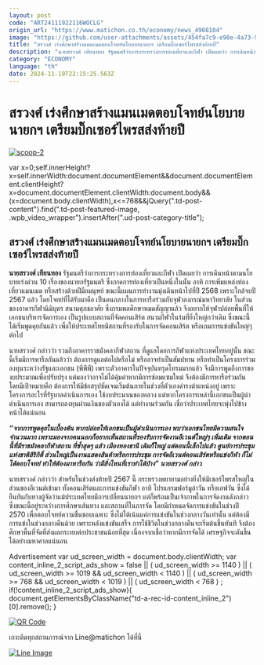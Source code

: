```yaml
---
layout: post
code: "ART24111922116WOCLG"
origin_url: "https://www.matichon.co.th/economy/news_4908104"
image: "https://github.com/user-attachments/assets/454fa7c9-e98e-4a73-9378-63d1c5504e8b"
title: "สรวงศ์ เร่งศึกษาสร้างแมนเมดตอบโจทย์นโยบายนายกฯ เตรียมบิ๊กเซอร์ไพรสส่งท้ายปี"
description: "นายสรวงศ์ เทียนทอง รัฐมนตรีว่าการกระทรวงการท่องเที่ยวและกีฬา เปิดเผยว่า การเดินหน้าตามนโยบายเร่งด่วน 10 เรื่องของนายกรัฐมนตรี"
category: "ECONOMY"
language: "th"
date: 2024-11-19T22:15:25.563Z
---
```


# สรวงศ์ เร่งศึกษาสร้างแมนเมดตอบโจทย์นโยบายนายกฯ เตรียมบิ๊กเซอร์ไพรสส่งท้ายปี

[![](https://www.matichon.co.th/wp-content/uploads/2024/11/scoop-2.jpg "scoop-2")](https://www.matichon.co.th/wp-content/uploads/2024/11/scoop-2.jpg)

var x=0;self.innerHeight?x=self.innerWidth:document.documentElement&&document.documentElement.clientHeight?x=document.documentElement.clientWidth:document.body&&(x=document.body.clientWidth),x<=768&&jQuery(".td-post-content").find(".td-post-featured-image, .wpb\_video\_wrapper").insertAfter(".ud-post-category-title");

สรวงศ์ เร่งศึกษาสร้างแมนเมดตอบโจทย์นโยบายนายกฯ เตรียมบิ๊กเซอร์ไพรสส่งท้ายปี
---------------------------------------------------------------------------

**นายสรวงศ์ เทียนทอง** รัฐมนตรีว่าการกระทรวงการท่องเที่ยวและกีฬา เปิดเผยว่า การเดินหน้าตามนโยบายเร่งด่วน 10 เรื่องของนายกรัฐมนตรี ซึ่งภาคการท่องเที่ยวเป็นหนึ่งในนั้น อาทิ การเพิ่มแหล่งท่องเที่ยวแมนเมด หรือสร้างด้วยฝีมือมนุษย์ ขณะนี้แผนการทำงานมุ่งเดินหน้าไปที่ปี 2568 เพราะใกล้จบปี 2567 แล้ว โดยโจทย์ที่ได้รับมาคือ เป็นคนกลางในการหารือร่วมกับจุฬาลงกรณ์มหาวิทยาลัย ในส่วนของอาคารกีฬานิมิบุตร สนามศุภชลาศัย ซึ่งกรมพลศึกษาหมดสัญญาแล้ว จึงอยากให้จุฬาปล่อยพื้นที่ให้เอกชนบริหารจัดการเอง เป็นรูปแบบสถานที่จัดคอนเสิร์ต สนามกีฬาในร่มที่ยิ่งใหญ่กว่าเดิม ซึ่งขณะนี้ได้เริ่มพูดคุยกันแล้ว เพื่อให้ประเทศไทยมีสถานที่รองรับในการจัดคอนเสิร์ต หรือเกมการแข่งขันใหญ่ๆ ต่อไป

นายสรวงศ์ กล่าวว่า รวมถึงอาคารราชมังคลากีฬาสถาน ที่ดูแลโดยการกีฬาแห่งประเทศไทยอยู่นั้น ขณะนี้เริ่มมีการหารือกันแล้วว่า ต้องการดูแลต่อไปหรือไม่ หรืออาจทำเป็นสัมปทาน หรือทำเป็นโครงการร่วมลงทุนระหว่างรัฐและเอกชน (พีพีพี) เพราะตัวอาคารในปัจจุบันทรุดโทรมมากแล้ว จึงมีการพูดถึงการของบประมาณเพื่อปรับปรุง แต่มองว่าอาจไม่ได้คุ้มค่าหากมีการซ่อมแซมใหม่ จึงต้องมีการหารือร่วมกัน โดยมีเป้าหมายคือ ต้องการให้มีข้อสรุปชัดเจนเริ่มต้นภายในช่วงที่ตัวเองดำรงตำแหน่งอยู่ เพราะโครงการอะไรที่รัฐบาลดำเนินการเอง ใช้งบประมาณของหลวง แต่หากโครงการเหล่านี้เอกชนเป็นผู้นำ ดำเนินการเอง สามารถลงทุนผ่านเงินของตัวเองได้ แต่ทำงานร่วมกัน เชื่อว่าประเทศไทยจะพุ่งไปข้างหน้าได้แน่นอน

_**“จากการพูดคุยในเบื้องต้น หากปล่อยให้เอกชนเป็นผู้ดำเนินการเอง พบว่าเอกชนไทยมีความสนใจจำนวนมาก เพราะมองจากคนนอกก็อยากเห็นสถานที่รองรับการจัดงานอีเวนต์ใหญ่ๆ เพิ่มเติม จากตอนนี้ที่มีราชมังคลากีฬาสถาน ที่ซ้ำสุดๆ แล้ว เมืองทองธานี เดิมก็ใหญ่ แต่ตอนนี้เล็กไปแล้ว ศูนย์การประชุมแห่งชาติสิริกิติ์ ส่วนใหญ่เป็นงานแสดงสินค้าหรือการประชุม การจัดอีเวนต์คอนเสิร์ตหรือแข่งกีฬา ก็ไม่ได้ตอบโจทย์ ทำให้ต้องมาหารือกัน ว่ามีสิ่งไหนที่เราทำได้บ้าง” นายสรวงศ์ กล่าว**_

นายสรวงศ์ กล่าวว่า สำหรับในช่วงส่งท้ายปี 2567 นี้ กระทรวงพยายามอย่างยิ่งให้มีเซอร์ไพรสใหญ่ในส่วนของอีเวนต์เข้ามา ทั้งคอนเสิร์ตและการแข่งขันกีฬา อาทิ โปรแกรมฟอร์มูล่าวัน หรือเอฟวัน ซึ่งได้ยืนยันกับทางผู้จัดว่าแม้ประเทศไทยมีการเปลี่ยนนายกฯ แต่ก็พร้อมเป็นเจ้าภาพในการจัดงานดังกล่าว ซึ่งขณะนี้อยู่ระหว่างการศึกษาเส้นทาง และสถานที่ในการจัด โดยมีกำหนดจัดการแข่งขันในช่วงปี 2570 เพื่อตอบโจทย์ความชื่นชอบเฉพาะ ซึ่งไม่ได้เน้นแค่การแข่งขันในช่วงกลางวันเท่านั้น แต่ต้องมีการแข่งในช่วงกลางคืนด้วย เพราะหลังแข่งขันเสร็จ การใช้ชีวิตในช่วงกลางคืนจะเริ่มต้นขึ้นทันที จึงต้องศึกษาพื้นที่จัดที่ส่งผลกระทบต่อประชาชนน้อยที่สุด เนื่องจากเชื่อว่าหากมีการจัดได้ เศรษฐกิจจะดันขึ้นได้อย่างมหาศาลแน่นอน

Advertisement var ud\_screen\_width = document.body.clientWidth; var content\_inline\_2\_script\_ads\_show = false || ( ud\_screen\_width >= 1140 ) || ( ud\_screen\_width >= 1019 && ud\_screen\_width < 1140 ) || ( ud\_screen\_width >= 768 && ud\_screen\_width < 1019 ) || ( ud\_screen\_width < 768 ) ; if(!content\_inline\_2\_script\_ads\_show){ document.getElementsByClassName("td-a-rec-id-content\_inline\_2")\[0\].remove(); }

[![QR Code](https://www.matichon.co.th/wp-content/uploads/2023/07/wob1371z.jpg)](https://lin.ee/ht0nDxX)

เกาะติดทุกสถานการณ์จาก Line@matichon ได้ที่นี่

[![Line Image](https://www.matichon.co.th/wp-content/uploads/2023/07/th.png)](https://lin.ee/ht0nDxX)